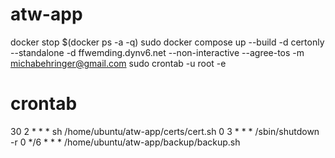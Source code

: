 # atw-app
docker stop $(docker ps -a -q)
sudo docker compose up --build -d
certonly --standalone -d ffwemding.dynv6.net --non-interactive --agree-tos -m michabehringer@gmail.com
sudo crontab -u root -e

# crontab
30 2 * * * sh /home/ubuntu/atw-app/certs/cert.sh
0 3 * * * /sbin/shutdown -r
0 */6 * * * /home/ubuntu/atw-app/backup/backup.sh